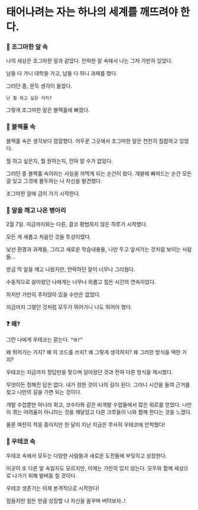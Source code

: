 # 태어나려는 자는 하나의 세계를 깨뜨려야 한다.


### 🥚 조그마한 알 속
나의 세상은 조그마한 알과 같았다. 안락한 알 속에서 나는 그저 가만히 있었다.

남들 다 가니 대학을 가고, 남들 다 하니 과제를 했다.

그러던 중, 문득 생각이 들었다.

`난 뭘 하고 싶은 거지?`

그렇게 조그마한 알은 블랙홀에 빠졌다.


### 🌌 블랙홀 속

블랙홀 속은 생각보다 깜깜했다. 어두운 그곳에서 조그마한 알은 천천히 침잠하고 있었다.

뭘 하고 싶은지, 뭘 원하는지, 전혀 알 수가 없었다.

그러던 중 블랙홀 속이라는 사실을 까먹게 되는 순간이 왔다. 개발에 빠져드는 순간 모든 걸 잊고 그것에 몰두하는 나 자신을 발견했다.

조그마한 알에 금이 가기 시작한다.


### 🐣 알을 깨고 나온 병아리

2월 7일. 지금까지와는 다른, 결코 평범하지 않은 하루가 시작했다.

모든 게 새롭고 처음인 것들 투성이었다. 

낯선 환경과 과제들, 그리고 새로운 학습내용들, 나만 두고 앞서가는 것처럼 보이는 사람들...

방금 막 알을 깨고 나왔지만, 안락하던 알이 너무나 그리웠다. 

수동적으로 살아왔던 나에게는 너무나 외롭고 힘든 시간의 연속이었다.

하지만 가만히 주저앉아 있을 수만은 없었다.

지금까지 그랬던 것처럼 모두가 뛰어가니 나도 뛰어야 했다.


### ❓ 왜?

그런 나에게 우테코는 묻는다. `“왜?”`

왜 뛰어가는 거지? 왜 이 코드를 쓰지? 왜 그렇게 생각하지? 왜 그러한 방식을 택한 거지?

우테코는 지금까지 정답만을 찾으며 살아왔던 것과 전혀 다른 방식을 제시했다.

무엇이든 정해진 답은 없다. 내가 정한 것이 나의 길이 된다. 그러니 시간을 들여 근거를 찾고 나만의 길을 가면 되는 것이다.

개발 수업뿐만 아니라 회고, 코수타와 같은 비개발 수업들에서 많은 위로를 얻었다. 나만이 겪는 어려움이 아니라는 것을 깨달았고 다른 크루들이 나와 함께 한다는 것을 느꼈다.

물론 여전히 적응 중이지만 한 달이 지난 지금은 무사히 우테코에 안착했다!


### 🐥 우테코 속

우테코 속에서 모두는 다양한 사람들과 새로운 도전들에 부딪히고 성장한다. 

이곳이 또 다른 알 속일지도 모르지만, 이제는 가만히 있지 않는다. 모두와 함께 세상으로 나가기 위해 발버둥 칠 것이다.

우테코 생존기는 이제 본격적으로 시작한다! 

힘들지만 힘든 만큼 성장할 나 자신을 꿈꾸며 버텨보자..!

